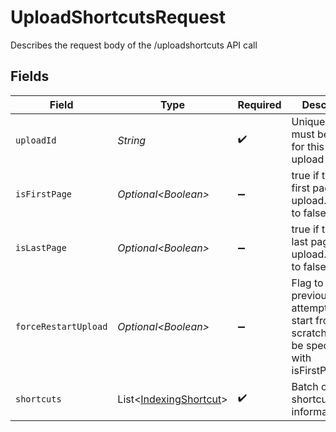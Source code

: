 # UploadShortcutsRequest

Describes the request body of the /uploadshortcuts API call


## Fields

| Field                                                                                                    | Type                                                                                                     | Required                                                                                                 | Description                                                                                              |
| -------------------------------------------------------------------------------------------------------- | -------------------------------------------------------------------------------------------------------- | -------------------------------------------------------------------------------------------------------- | -------------------------------------------------------------------------------------------------------- |
| `uploadId`                                                                                               | *String*                                                                                                 | :heavy_check_mark:                                                                                       | Unique id that must be used for this bulk upload instance                                                |
| `isFirstPage`                                                                                            | *Optional\<Boolean>*                                                                                     | :heavy_minus_sign:                                                                                       | true if this is the first page of the upload. Defaults to false                                          |
| `isLastPage`                                                                                             | *Optional\<Boolean>*                                                                                     | :heavy_minus_sign:                                                                                       | true if this is the last page of the upload. Defaults to false                                           |
| `forceRestartUpload`                                                                                     | *Optional\<Boolean>*                                                                                     | :heavy_minus_sign:                                                                                       | Flag to discard previous upload attempts and start from scratch. Must be specified with isFirstPage=true |
| `shortcuts`                                                                                              | List\<[IndexingShortcut](../../models/components/IndexingShortcut.md)>                                   | :heavy_check_mark:                                                                                       | Batch of shortcuts information                                                                           |